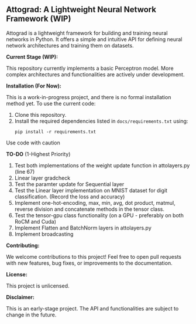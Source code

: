 Attograd: A Lightweight Neural Network Framework (WIP)
------------------------------------------------------

Attograd is a lightweight framework for building and training neural networks in Python. It offers a simple and intuitive API for defining neural network architectures and training them on datasets.

**Current Stage (WIP):**

This repository currently implements a basic Perceptron model. More complex architectures and functionalities are actively under development.

**Installation (For Now):**

This is a work-in-progress project, and there is no formal installation method yet. To use the current code:

1.  Clone this repository.
2.  Install the required dependencies listed in `docs/requirements.txt` using:
    ```
    pip install -r requirements.txt
    ```

Use code with caution

**TO-DO** (1-Highest Priority)

1. Test both implementations of the weight update function in attolayers.py (line 67)
2. Linear layer gradcheck
3. Test the paramter update for Sequential layer
4. Test the Linear layer implementation on MNIST dataset for digit classification. (Record the loss and accuracy)
5. Implement one-hot-encoding, max, min, avg, dot product, matmul, reverse division and concatenate methods in the tensor class. 
6. Test the tensor-gpu class functionality (on a GPU - preferably on both RoCM and Cuda)
7. Implement Flatten and BatchNorm layers in attolayers.py
8. Implement broadcasting

**Contributing:**

We welcome contributions to this project! Feel free to open pull requests with new features, bug fixes, or improvements to the documentation.

**License:**

This project is unlicensed.

**Disclaimer:**

This is an early-stage project. The API and functionalities are subject to change in the future.
